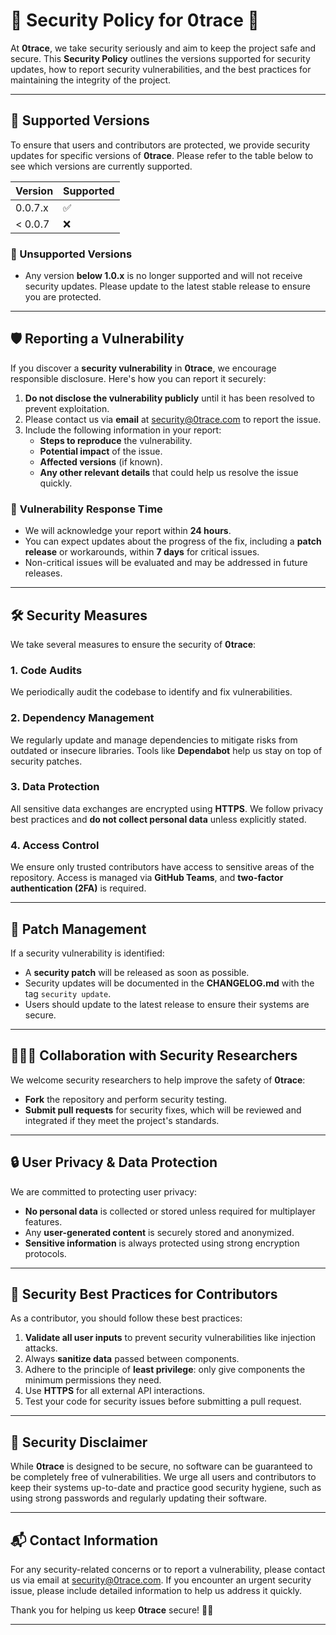 # 🔐 Security Policy for **0trace** 🔐

At **0trace**, we take security seriously and aim to keep the project safe and secure. This **Security Policy** outlines the versions supported for security updates, how to report security vulnerabilities, and the best practices for maintaining the integrity of the project.

---

## 🚨 **Supported Versions**

To ensure that users and contributors are protected, we provide security updates for specific versions of **0trace**. Please refer to the table below to see which versions are currently supported.

| Version | Supported          |
| ------- | ------------------ |
| 0.0.7.x   | :white_check_mark: |
| < 0.0.7   | :x:                |

### 🚫 Unsupported Versions
- Any version **below 1.0.x** is no longer supported and will not receive security updates. Please update to the latest stable release to ensure you are protected.

---

## 🛡️ **Reporting a Vulnerability**

If you discover a **security vulnerability** in **0trace**, we encourage responsible disclosure. Here's how you can report it securely:

1. **Do not disclose the vulnerability publicly** until it has been resolved to prevent exploitation.
2. Please contact us via **email** at [security@0trace.com](mailto:security@0trace.com) to report the issue.
3. Include the following information in your report:
   - **Steps to reproduce** the vulnerability.
   - **Potential impact** of the issue.
   - **Affected versions** (if known).
   - **Any other relevant details** that could help us resolve the issue quickly.

### 📅 **Vulnerability Response Time**
- We will acknowledge your report within **24 hours**.
- You can expect updates about the progress of the fix, including a **patch release** or workarounds, within **7 days** for critical issues.
- Non-critical issues will be evaluated and may be addressed in future releases.

---

## 🛠️ **Security Measures**

We take several measures to ensure the security of **0trace**:

### 1. **Code Audits**
We periodically audit the codebase to identify and fix vulnerabilities.

### 2. **Dependency Management**
We regularly update and manage dependencies to mitigate risks from outdated or insecure libraries. Tools like **Dependabot** help us stay on top of security patches.

### 3. **Data Protection**
All sensitive data exchanges are encrypted using **HTTPS**. We follow privacy best practices and **do not collect personal data** unless explicitly stated.

### 4. **Access Control**
We ensure only trusted contributors have access to sensitive areas of the repository. Access is managed via **GitHub Teams**, and **two-factor authentication (2FA)** is required.

---

## 🔄 **Patch Management**

If a security vulnerability is identified:

- A **security patch** will be released as soon as possible.
- Security updates will be documented in the **CHANGELOG.md** with the tag `security update`.
- Users should update to the latest release to ensure their systems are secure.

---

## 🧑‍🤝‍🧑 **Collaboration with Security Researchers**

We welcome security researchers to help improve the safety of **0trace**:

- **Fork** the repository and perform security testing.
- **Submit pull requests** for security fixes, which will be reviewed and integrated if they meet the project's standards.

---

## 🔒 **User Privacy & Data Protection**

We are committed to protecting user privacy:

- **No personal data** is collected or stored unless required for multiplayer features.
- Any **user-generated content** is securely stored and anonymized.
- **Sensitive information** is always protected using strong encryption protocols.

---

## 📝 **Security Best Practices for Contributors**

As a contributor, you should follow these best practices:

1. **Validate all user inputs** to prevent security vulnerabilities like injection attacks.
2. Always **sanitize data** passed between components.
3. Adhere to the principle of **least privilege**: only give components the minimum permissions they need.
4. Use **HTTPS** for all external API interactions.
5. Test your code for security issues before submitting a pull request.

---

## 🛑 **Security Disclaimer**

While **0trace** is designed to be secure, no software can be guaranteed to be completely free of vulnerabilities. We urge all users and contributors to keep their systems up-to-date and practice good security hygiene, such as using strong passwords and regularly updating their software.

---

## 📬 **Contact Information**

For any security-related concerns or to report a vulnerability, please contact us via email at [security@0trace.com](mailto:security@0trace.com). If you encounter an urgent security issue, please include detailed information to help us address it quickly.

Thank you for helping us keep **0trace** secure! 💪🔐

---
